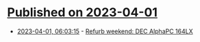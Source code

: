 # [Published on 2023-04-01](index.md)

* [2023-04-01, 06:03:15](https://lobste.rs/s/uoc5rj/refurb_weekend_dec_alphapc_164lx) - [Refurb weekend: DEC AlphaPC 164LX](https://oldvcr.blogspot.com/2023/03/refurb-weekend-dec-alphapc-164lx.html)
